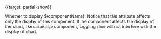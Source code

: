 {{target: partial-show}}

Whether to display ${componentName}. Notice that this attribute affects only the display of this component. If the component affects the display of the chart, like `dataRange` component, toggling `show` will not interfere with the display of chart.
